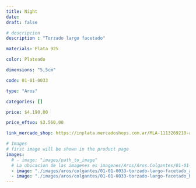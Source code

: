 ```yaml
---
title: Night
date: 
draft: false

# descripcion
description : "Torzado largo facetado"

materials: Plata 925

color: Plateado

dimensions: "5,5cm"

code: 01-01-0033

type: "Aros"

categories: []

price: $4.190,00

price_eftvo: $3.560,00

link_mercado_shop: https://inplata.mercadoshops.com.ar/MLA-1113269210-aros-colgantes-en-plata-925-hilos-de-plata-night-_JM

# Images
# first image will be shown in the product page
images:
  # - image: "images/path_to_image"
  # La ubicacion de las imagenes es imagenes/Aros/Aros.Colgantes/01-01-0033-night
  - image: "./images/aros/colgantes/01-01-0033-torzado-largo-facetado_a.jpeg"
  - image: "./images/aros/colgantes/01-01-0033-torzado-largo-facetado_b.jpeg"
---
```

